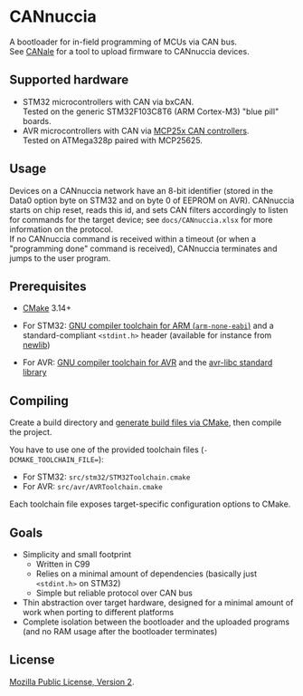 # CANnuccia
A bootloader for in-field programming of MCUs via CAN bus.  
See [CANale](https://github.com/UberLambda/CANale) for a tool to upload firmware to CANnuccia devices.

## Supported hardware
- STM32 microcontrollers with CAN via bxCAN.  
  Tested on the generic STM32F103C8T6 (ARM Cortex-M3) "blue pill" boards.
- AVR microcontrollers with CAN via [MCP25x CAN controllers](https://www.microchip.com/wwwproducts/en/en010406).  
  Tested on ATMega328p paired with MCP25625.

## Usage
Devices on a CANnuccia network have an 8-bit identifier (stored in the Data0 option byte on STM32 and on byte 0 of EEPROM on AVR).
CANnuccia starts on chip reset, reads this id, and sets CAN filters accordingly to listen for commands for the target device; see `docs/CANnuccia.xlsx` for more information on the protocol.  
If no CANnuccia command is received within a timeout (or when a "programming done" command is received), CANnuccia terminates and jumps to the user program.

## Prerequisites
- [CMake](https://cmake.org/) 3.14+

- For STM32: [GNU compiler toolchain for ARM (`arm-none-eabi`)](https://developer.arm.com/tools-and-software/open-source-software/developer-tools/gnu-toolchain/gnu-rm/downloads) and a standard-compliant `<stdint.h>` header (available for instance from [newlib](https://sourceware.org/newlib/))
- For AVR: [GNU compiler toolchain for AVR](https://www.microchip.com/mplab/avr-support/avr-and-arm-toolchains-c-compilers) and the [avr-libc standard library](https://www.nongnu.org/avr-libc/)

## Compiling
Create a build directory and [generate build files via CMake](https://cmake.org/runningcmake/), then compile the project.  

You have to use one of the provided toolchain files (`-DCMAKE_TOOLCHAIN_FILE=`):
- For STM32: `src/stm32/STM32Toolchain.cmake`
- For AVR: `src/avr/AVRToolchain.cmake`

Each toolchain file exposes target-specific configuration options to CMake.

## Goals
- Simplicity and small footprint
    + Written in C99
    + Relies on a minimal amount of dependencies (basically just `<stdint.h>` on STM32)
    + Simple but reliable protocol over CAN bus
- Thin abstraction over target hardware, designed for a minimal amount of work when porting to different platforms
- Complete isolation between the bootloader and the uploaded programs (and no RAM usage after the bootloader terminates)


## License
[Mozilla Public License, Version 2](LICENSE).
